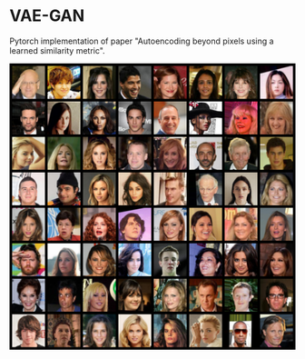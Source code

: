 # VAE-GAN
Pytorch implementation of paper "Autoencoding beyond pixels using a learned similarity metric".

![Input Images](original100.png)
